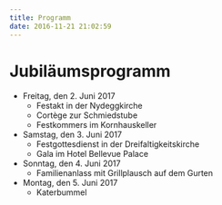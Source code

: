 ```yaml
---
title: Programm
date: 2016-11-21 21:02:59
---
```


# Jubiläumsprogramm

* Freitag, den 2. Juni 2017
  * Festakt in der Nydeggkirche
  * Cortège zur Schmiedstube
  * Festkommers im Kornhauskeller
* Samstag, den 3. Juni 2017
  * Festgottesdienst in der Dreifaltigkeitskirche
  * Gala im Hotel Bellevue Palace
* Sonntag, den 4. Juni 2017
  * Familienanlass mit Grillplausch auf dem Gurten
* Montag, den 5. Juni 2017
  * Katerbummel
